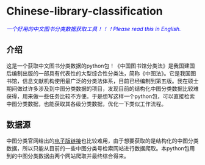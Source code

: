 # Chinese-library-classification
 <span style="color:blue;"><i> 一个好用的中文图书分类数据获取工具！！！Please read this in English. </i></span>
## 介绍
这是一个获取中文图书分类数据的python包！《中国图书馆分类法》是我国建国后编制出版的一部具有代表性的大型综合性分类法，简称《中图法》。它是我国图书馆，信息文献机构使用最广泛的分类法体系，目前已经编制到第五版。我在硕士期间做过许多涉及到中图分类数据的项目，发现目前的结构化中图分类数据比较难获得，用来做一些任务比较不方便。于是想写这样一个python包，可以直接检索中图分类数据，也能获取其各级分类数据，优化一下类似工作流程。
## 数据源
中图分类官网给出的[电子版链接](http://clc.nlc.cn/ztfdzbjj.jsp)也比较难用，由于想要获取的是结构化的中图分类数据，所以只能从目前的一些中图分类号检索网站进行数据爬取。本python包用到的中图分类数据由两个网站爬取并最终综合得来。
